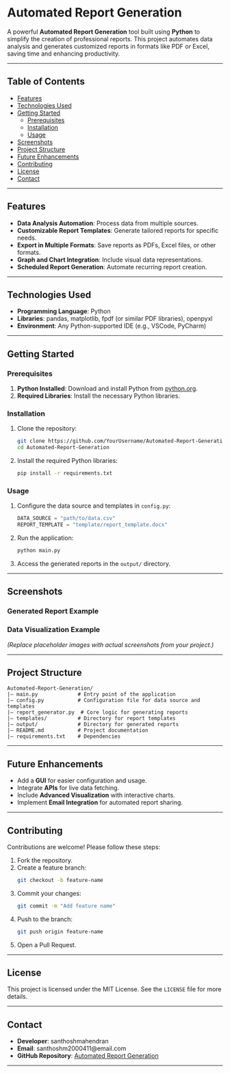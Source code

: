 # Automated Report Generation

A powerful **Automated Report Generation** tool built using **Python** to simplify the creation of professional reports. This project automates data analysis and generates customized reports in formats like PDF or Excel, saving time and enhancing productivity.

---

## Table of Contents

- [Features](#features)
- [Technologies Used](#technologies-used)
- [Getting Started](#getting-started)
  - [Prerequisites](#prerequisites)
  - [Installation](#installation)
  - [Usage](#usage)
- [Screenshots](#screenshots)
- [Project Structure](#project-structure)
- [Future Enhancements](#future-enhancements)
- [Contributing](#contributing)
- [License](#license)
- [Contact](#contact)

---

## Features

- **Data Analysis Automation**: Process data from multiple sources.
- **Customizable Report Templates**: Generate tailored reports for specific needs.
- **Export in Multiple Formats**: Save reports as PDFs, Excel files, or other formats.
- **Graph and Chart Integration**: Include visual data representations.
- **Scheduled Report Generation**: Automate recurring report creation.

---

## Technologies Used

- **Programming Language**: Python
- **Libraries**: pandas, matplotlib, fpdf (or similar PDF libraries), openpyxl
- **Environment**: Any Python-supported IDE (e.g., VSCode, PyCharm)

---

## Getting Started

### Prerequisites

1. **Python Installed**: Download and install Python from [python.org](https://python.org/).
2. **Required Libraries**: Install the necessary Python libraries.

### Installation

1. Clone the repository:
   ```bash
   git clone https://github.com/YourUsername/Automated-Report-Generation.git
   cd Automated-Report-Generation
   ```
2. Install the required Python libraries:
   ```bash
   pip install -r requirements.txt
   ```

### Usage

1. Configure the data source and templates in `config.py`:
   ```python
   DATA_SOURCE = "path/to/data.csv"
   REPORT_TEMPLATE = "template/report_template.docx"
   ```
2. Run the application:
   ```bash
   python main.py
   ```
3. Access the generated reports in the `output/` directory.

---

## Screenshots

### Generated Report Example



### Data Visualization Example



*(Replace placeholder images with actual screenshots from your project.)*

---

## Project Structure

```
Automated-Report-Generation/
|— main.py             # Entry point of the application
|— config.py           # Configuration file for data source and templates
|— report_generator.py  # Core logic for generating reports
|— templates/          # Directory for report templates
|— output/             # Directory for generated reports
|— README.md           # Project documentation
|— requirements.txt    # Dependencies
```

---

## Future Enhancements

- Add a **GUI** for easier configuration and usage.
- Integrate **APIs** for live data fetching.
- Include **Advanced Visualization** with interactive charts.
- Implement **Email Integration** for automated report sharing.

---

## Contributing

Contributions are welcome! Please follow these steps:

1. Fork the repository.
2. Create a feature branch:
   ```bash
   git checkout -b feature-name
   ```
3. Commit your changes:
   ```bash
   git commit -m "Add feature name"
   ```
4. Push to the branch:
   ```bash
   git push origin feature-name
   ```
5. Open a Pull Request.

---

## License

This project is licensed under the MIT License. See the `LICENSE` file for more details.

---

## Contact

- **Developer**: santhoshmahendran
- **Email**: santhoshm2000411\@email.com
- **GitHub Repository**: [Automated Report Generation](https://github.com/YourUsername/Automated-Report-Generation)

---

